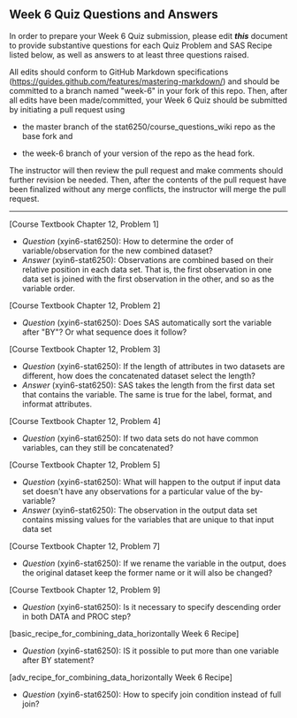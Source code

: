 ## Week 6 Quiz Questions and Answers

In order to prepare your Week 6 Quiz submission, please edit ***this*** document to provide substantive questions for each Quiz Problem and SAS Recipe listed below, as well as answers to at least three questions raised.

All edits should conform to GitHub Markdown specifications (https://guides.github.com/features/mastering-markdown/) and should be committed to a branch named "week-6" in your fork of this repo. Then, after all edits have been made/committed, your Week 6 Quiz should be submitted by initiating a pull request using

- the master branch of the stat6250/course_questions_wiki repo as the base fork and

- the week-6 branch of your version of the repo as the head fork.

The instructor will then review the pull request and make comments should further revision be needed. Then, after the contents of the pull request have been finalized without any merge conflicts, the instructor will merge the pull request.

********************************************************************************



[Course Textbook Chapter 12, Problem 1]
- *Question* (xyin6-stat6250): How to determine the order of variable/observation for the new combined dataset?
- *Answer* (xyin6-stat6250): Observations are combined based on their relative position in each data set. That is,
the first observation in one data set is joined with the first observation in the other, and so as the variable order.



[Course Textbook Chapter 12, Problem 2]
- *Question* (xyin6-stat6250): Does SAS automatically sort the variable after "BY"? Or what sequence does it follow?



[Course Textbook Chapter 12, Problem 3]
- *Question* (xyin6-stat6250): If the length of attributes in two datasets are different, how does the concatenated dataset select the length?
- *Answer* (xyin6-stat6250): SAS takes the length from the first data set that contains the variable. The same is true for the label, format, and informat attributes.



[Course Textbook Chapter 12, Problem 4]
- *Question* (xyin6-stat6250): If two data sets do not have common variables, can they still be concatenated?



[Course Textbook Chapter 12, Problem 5]
- *Question* (xyin6-stat6250): What will happen to the output if input data set doesn't have any observations for a particular value of the by-variable?
- *Answer* (xyin6-stat6250): The observation in the output data set contains missing values for the variables that are unique to that input data set



[Course Textbook Chapter 12, Problem 7]
- *Question* (xyin6-stat6250): If we rename the variable in the output, does the original dataset keep the former name or it will also be changed?



[Course Textbook Chapter 12, Problem 9]
- *Question* (xyin6-stat6250): Is it necessary to specify descending order in both DATA and PROC step?



[basic_recipe_for_combining_data_horizontally Week 6 Recipe]
- *Question* (xyin6-stat6250): IS it possible to put more than one variable after BY statement?



[adv_recipe_for_combining_data_horizontally Week 6 Recipe]
- *Question* (xyin6-stat6250): How to specify join condition instead of full join?


